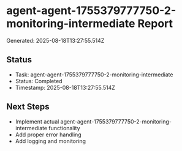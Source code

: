 # agent-agent-1755379777750-2-monitoring-intermediate Report

Generated: 2025-08-18T13:27:55.514Z

## Status
- Task: agent-agent-1755379777750-2-monitoring-intermediate
- Status: Completed
- Timestamp: 2025-08-18T13:27:55.514Z

## Next Steps
- Implement actual agent-agent-1755379777750-2-monitoring-intermediate functionality
- Add proper error handling
- Add logging and monitoring
